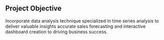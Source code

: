 ## Project Objective
Incorporate data analysis technique specialized in time series analysis to deliver valuable insights accurate sales forecasting and interactive dashboard creation to driving business success.
